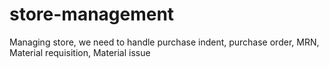 # store-management
Managing store, we need to handle purchase indent, purchase order, MRN, Material requisition, Material issue
